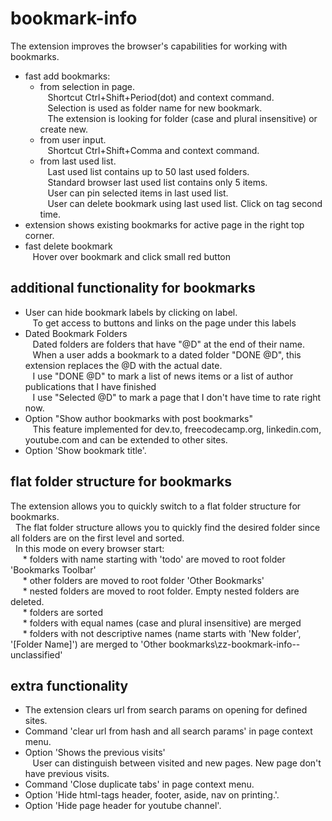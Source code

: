 # bookmark-info  
The extension improves the browser's capabilities for working with bookmarks. 

* fast add bookmarks:
  * from selection in page.  
    &nbsp;&nbsp;&nbsp;Shortcut Ctrl+Shift+Period(dot) and context command.  
    &nbsp;&nbsp;&nbsp;Selection is used as folder name for new bookmark.  
    &nbsp;&nbsp;&nbsp;The extension is looking for folder (case and plural insensitive) or create new. 
  * from user input.  
    &nbsp;&nbsp;&nbsp;Shortcut Ctrl+Shift+Comma and context command.  
  * from last used list.  
    &nbsp;&nbsp;&nbsp;Last used list contains up to 50 last used folders.  
    &nbsp;&nbsp;&nbsp;Standard browser last used list contains only 5 items.  
    &nbsp;&nbsp;&nbsp;User can pin selected items in last used list.  
    &nbsp;&nbsp;&nbsp;User can delete bookmark using last used list. Click on tag second time.    
* extension shows existing bookmarks for active page in the right top corner.
* fast delete bookmark  
    &nbsp;&nbsp;&nbsp;Hover over bookmark and click small red button

## additional functionality for bookmarks
* User can hide bookmark labels by clicking on label.  
  &nbsp;&nbsp;&nbsp;To get access to buttons and links on the page under this labels
* Dated Bookmark Folders  
  &nbsp;&nbsp;&nbsp;Dated folders are folders that have "@D" at the end of their name.  
  &nbsp;&nbsp;&nbsp;When a user adds a bookmark to a dated folder "DONE @D", this extension replaces the @D with the actual date.  
  &nbsp;&nbsp;&nbsp;I use "DONE @D" to mark a list of news items or a list of author publications that I have finished  
  &nbsp;&nbsp;&nbsp;I use "Selected @D" to mark a page that I don't have time to rate right now.
* Option "Show author bookmarks with post bookmarks"  
  &nbsp;&nbsp;&nbsp;This feature implemented for dev.to, freecodecamp.org, linkedin.com, youtube.com and can be extended to other sites.
* Option 'Show bookmark title'.

## flat folder structure for bookmarks
The extension allows you to quickly switch to a flat folder structure for bookmarks.  
    &nbsp;&nbsp;The flat folder structure allows you to quickly find the desired folder since all  folders are on the first level and sorted.  
    &nbsp;&nbsp;In this mode on every browser start:  
      &nbsp;&nbsp;&nbsp;&nbsp; * folders with name starting with 'todo' are moved to root folder 'Bookmarks Toolbar'  
      &nbsp;&nbsp;&nbsp;&nbsp; * other folders are moved to root folder 'Other Bookmarks'  
      &nbsp;&nbsp;&nbsp;&nbsp; * nested folders are moved to root folder. Empty nested folders are deleted.  
      &nbsp;&nbsp;&nbsp;&nbsp; * folders are sorted  
      &nbsp;&nbsp;&nbsp;&nbsp; * folders with equal names (case and plural insensitive) are merged  
      &nbsp;&nbsp;&nbsp;&nbsp; * folders with not descriptive names (name starts with 'New folder', '[Folder Name]') are merged to 'Other bookmarks\zz-bookmark-info--unclassified'

## extra functionality  
* The extension clears url from search params on opening for defined sites.
* Command 'clear url from hash and all search params' in page context menu.
* Option 'Shows the previous visits'  
  &nbsp;&nbsp;&nbsp;User can distinguish between visited and new pages. New page don't have previous visits.
* Command 'Close duplicate tabs' in page context menu.
* Option 'Hide html-tags header, footer, aside, nav on printing.'.
* Option 'Hide page header for youtube channel'.
